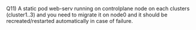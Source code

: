 Q11) A static pod web-serv running on controlplane node on each clusters (cluster1..3) and you need to migrate it on node0 and it should be recreated/restarted automatically in case of failure.
